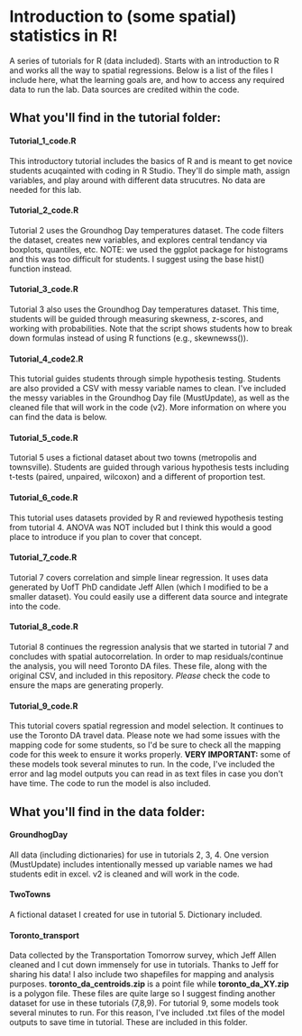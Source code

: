 # Introduction to (some spatial) statistics in R! 
A series of tutorials for R (data included). Starts with an introduction to R and works all the way to spatial regressions. Below is a list of the files I include here, what the learning goals are, and how to access any required data to run the lab. Data sources are credited within the code. 

## What you'll find in the tutorial folder: 
#### Tutorial_1_code.R
This introductory tutorial includes the basics of R and is meant to get novice students acuqainted with coding in R Studio. They'll do simple math, assign variables, and play around with different data strucutres. No data are needed for this lab. 

#### Tutorial_2_code.R
Tutorial 2 uses the Groundhog Day temperatures dataset. The code filters the dataset, creates new variables, and explores central tendancy via boxplots, quantiles, etc. NOTE: we used the ggplot package for histograms and this was too difficult for students. I suggest using the base hist() function instead. 

#### Tutorial_3_code.R
Tutorial 3 also uses the Groundhog Day temperatures dataset. This time, students will be guided through measuring skewness, z-scores, and working with probabilities. Note that the script shows students how to break down formulas instead of using R functions (e.g., skewnewss()). 

#### Tutorial_4_code2.R
This tutorial guides students through simple hypothesis testing. Students are also provided a CSV with messy variable names to clean. I've included the messy variables in the Groundhog Day file (MustUpdate), as well as the cleaned file that will work in the code (v2). More information on where you can find the data is below. 

#### Tutorial_5_code.R
Tutorial 5 uses a fictional dataset about two towns (metropolis and townsville). Students are guided through various hypothesis tests including t-tests (paired, unpaired, wilcoxon) and a different of proportion test. 

#### Tutorial_6_code.R
This tutorial uses datasets provided by R and reviewed hypothesis testing from tutorial 4. ANOVA was NOT included but I think this would a good place to introduce if you plan to cover that concept. 

#### Tutorial_7_code.R
Tutorial 7 covers correlation and simple linear regression. It uses data generated by UofT PhD candidate Jeff Allen (which I modified to be a smaller dataset). You could easily use a different data source and integrate into the code. 

#### Tutorial_8_code.R
Tutorial 8 continues the regression analysis that we started in tutorial 7 and concludes with spatial autocorrelation. In order to map residuals/continue the analysis, you will need Toronto DA files. These file, along with the original CSV, and included in this repository. *Please* check the code to ensure the maps are generating properly. 

#### Tutorial_9_code.R
This tutorial covers spatial regression and model selection. It continues to use the Toronto DA travel data. Please note we had some issues with the mapping code for some students, so I'd be sure to check all the mapping code for this week to ensure it works properly. **VERY IMPORTANT:** some of these models took several minutes to run. In the code, I've included the error and lag model outputs you can read in as text files in case you don't have time. The code to run the model is also included.

## What you'll find in the data folder: 
#### GroundhogDay
All data (including dictionaries) for use in tutorials 2, 3, 4. One version (MustUpdate) includes intentionally messed up variable names we had students edit in excel. v2 is cleaned and will work in the code.

#### TwoTowns
A fictional dataset I created for use in tutorial 5. Dictionary included. 

#### Toronto_transport
Data collected by the Transportation Tomorrow survey, which Jeff Allen cleaned and I cut down immensely for use in tutorials. Thanks to Jeff for sharing his data! I also include two shapefiles for mapping and analysis purposes. **toronto_da_centroids.zip** is a point file while **toronto_da_XY.zip** is a polygon file. These files are quite large so I suggest finding another dataset for use in these tutorials (7,8,9). For tutorial 9, some models took several minutes to run. For this reason, I've included .txt files of the model outputs to save time in tutorial. These are included in this folder. 

